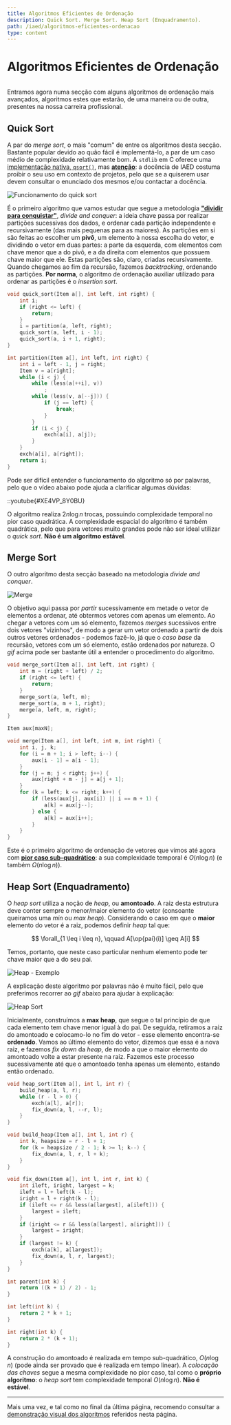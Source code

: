 ```yaml
---
title: Algoritmos Eficientes de Ordenação
description: Quick Sort. Merge Sort. Heap Sort (Enquadramento).
path: /iaed/algoritmos-eficientes-ordenacao
type: content
---
```


# Algoritmos Eficientes de Ordenação

```toc

```

Entramos agora numa secção com alguns algoritmos de ordenação mais avançados, algoritmos estes que estarão, de uma maneira ou de outra, presentes na nossa carreira profissional.

## Quick Sort

A par do _merge sort_, o mais "comum" de entre os algoritmos desta secção. Bastante popular devido ao quão fácil é implementá-lo, a par de um caso médio de complexidade relativamente bom. A `stdlib` em C oferece uma [implementação nativa, `qsort()`](https://linux.die.net/man/3/qsort), mas [**atenção**](color:red): a docência de IAED costuma proibir o seu uso em contexto de projetos, pelo que se a quiserem usar devem consultar o enunciado dos mesmos e/ou contactar a docência.

![Funcionamento do quick sort](./assets/0010-qsort.gif)

É o primeiro algoritmo que vamos estudar que segue a metodologia [**"dividir para conquistar"**](color:orange), _divide and conquer_: a ideia chave passa por realizar partições sucessivas dos dados, e ordenar cada partição independente e recursivamente (das mais pequenas para as maiores). As partições em si são feitas ao escolher um **pivô**, um elemento à nossa escolha do vetor, e dividindo o vetor em duas partes: a parte da esquerda, com elementos com chave menor que a do pivô, e a da direita com elementos que possuem chave maior que ele. Estas partições são, claro, criadas recursivamente. Quando chegamos ao fim da recursão, fazemos _backtracking_, ordenando as partições. **Por norma**, o algoritmo de ordenação auxiliar utilizado para ordenar as partições é o _insertion sort_.

```c
void quick_sort(Item a[], int left, int right) {
    int i;
    if (right <= left) {
        return;
    }
    i = partition(a, left, right);
    quick_sort(a, left, i - 1);
    quick_sort(a, i + 1, right);
}

int partition(Item a[], int left, int right) {
    int i = left - 1, j = right;
    Item v = a[right];
    while (i < j) {
        while (less(a[++i], v))
            ;
        while (less(v, a[--j])) {
            if (j == left) {
                break;
            }
        }
        if (i < j) {
            exch(a[i], a[j]);
        }
    }
    exch(a[i], a[right]);
    return i;
}
```

Pode ser difícil entender o funcionamento do algoritmo só por palavras, pelo que o vídeo abaixo pode ajuda a clarificar algumas dúvidas:

::youtube{#XE4VP_8Y0BU}

O algoritmo realiza $2n\log{n}$ trocas, possuindo complexidade temporal no pior caso quadrática. A complexidade espacial do algoritmo é também quadrática, pelo que para vetores muito grandes pode não ser ideal utilizar o _quick sort_. **Não é um algoritmo estável**.

## Merge Sort

O outro algoritmo desta secção baseado na metodologia _divide and conquer_.

![Merge](./assets/0010-merge-sort.gif)

O objetivo aqui passa por _partir_ sucessivamente em metade o vetor de elementos a ordenar, até obtermos vetores com apenas um elemento. Ao chegar a vetores com um só elemento, fazemos _merges_ sucessivos entre dois vetores "vizinhos", de modo a gerar um vetor ordenado a partir de dois outros vetores ordenados - podemos fazê-lo, já que o _caso base_ da recursão, vetores com um só elemento, estão ordenados por natureza. O _gif_ acima pode ser bastante útil a entender o procedimento do algoritmo.

```c
void merge_sort(Item a[], int left, int right) {
    int m = (right + left) / 2;
    if (right <= left) {
        return;
    }
    merge_sort(a, left, m);
    merge_sort(a, m + 1, right);
    merge(a, left, m, right);
}

Item aux[maxN];

void merge(Item a[], int left, int m, int right) {
    int i, j, k;
    for (i = m + 1; i > left; i--) {
        aux[i - 1] = a[i - 1];
    }
    for (j = m; j < right; j++) {
        aux[right + m - j] = a[j + 1];
    }
    for (k = left; k <= right; k++) {
        if (less(aux[j], aux[i]) || i == m + 1) {
            a[k] = aux[j--];
        } else {
            a[k] = aux[i++];
        }
    }
}
```

Este é o primeiro algoritmo de ordenação de vetores que vimos até agora com [**pior caso sub-quadrático**](color:green): a sua complexidade temporal é $O(n\log{n})$ (e também $\Omega(n\log{n})$).

## Heap Sort (Enquadramento)

O _heap sort_ utiliza a noção de _heap_, ou **amontoado**. A raiz desta estrutura deve conter sempre o menor/maior elemento do vetor (consoante queiramos uma _min_ ou _max heap_). Considerando o caso em que o **maior** elemento do vetor é a raiz, podemos definir _heap_ tal que:

$$
\forall_{1 \leq i \leq n}, \qquad A[\op{pai}(i)] \geq A[i]
$$

Temos, portanto, que neste caso particular nenhum elemento pode ter chave maior que a do seu pai.

![Heap - Exemplo](./assets/0010-min-max-heap.png#dark=3)

A explicação deste algoritmo por palavras não é muito fácil, pelo que preferimos recorrer ao _gif_ abaixo para ajudar à explicação:

![Heap Sort](./assets/0010-heap.gif#dark=3)

Inicialmente, construímos a **max heap**, que segue o tal princípio de que cada elemento tem chave menor igual à do pai. De seguida, retiramos a raiz do amontoado e colocamo-lo no fim do vetor - esse elemento encontra-se **ordenado**. Vamos ao último elemento do vetor, dizemos que essa é a nova raiz, e fazemos _fix down_ da _heap_, de modo a que o maior elemento do amontoado volte a estar presente na raiz. Fazemos este processo sucessivamente até que o amontoado tenha apenas um elemento, estando então ordenado.

```c
void heap_sort(Item a[], int l, int r) {
    build_heap(a, l, r);
    while (r - l > 0) {
        exch(a[l], a[r]);
        fix_down(a, l, --r, l);
    }
}

void build_heap(Item a[], int l, int r) {
    int k, heapsize = r - l + 1;
    for (k = heapsize / 2 - 1; k >= l; k--) {
        fix_down(a, l, r, l + k);
    }
}

void fix_down(Item a[], int l, int r, int k) {
    int ileft, iright, largest = k;
    ileft = l + left(k - l);
    iright = l + right(k - l);
    if (ileft <= r && less(a[largest], a[ileft])) {
        largest = ileft;
    }
    if (iright <= r && less(a[largest], a[iright])) {
        largest = iright;
    }
    if (largest != k) {
        exch(a[k], a[largest]);
        fix_down(a, l, r, largest);
    }
}

int parent(int k) {
    return ((k + 1) / 2) - 1;
}

int left(int k) {
    return 2 * k + 1;
}

int right(int k) {
    return 2 * (k + 1);
}
```

A construção do amontoado é realizada em tempo sub-quadrático, $O(n \log{n})$ (pode ainda ser provado que é realizada em tempo linear). A _colocação das chaves_ segue a mesma complexidade no pior caso, tal como o **próprio algoritmo**: o _heap sort_ tem complexidade temporal $O(n\log{n})$. **Não é estável**.

---

Mais uma vez, e tal como no final da última página, recomendo consultar a [demonstração visual dos algoritmos](https://gonque.github.io/sorting-algos) referidos nesta página.
